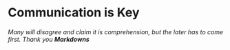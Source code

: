 # Communication is Key
###### Many will disagree and claim it is comprehension, but the later has to come first. Thank you *__Markdowns__*
